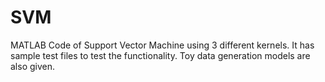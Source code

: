 SVM
===

MATLAB Code of Support Vector Machine
using 3 different kernels. It has sample test files to test the functionality.
Toy data generation models are also given.
